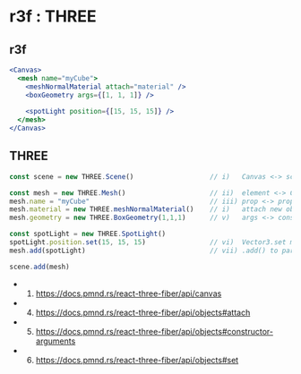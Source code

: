 r3f : THREE
===

r3f
---

```jsx
<Canvas>
  <mesh name="myCube">
    <meshNormalMaterial attach="material" />
    <boxGeometry args={[1, 1, 1]} />
	
    <spotLight position={[15, 15, 15]} />
  </mesh>
</Canvas>
```

THREE
---

```js
const scene = new THREE.Scene()                   // i)   Canvas <-> scene

const mesh = new THREE.Mesh()                     // ii)  element <-> Class
mesh.name = "myCube"                              // iii) prop <-> property
mesh.material = new THREE.meshNormalMaterial()    // i)   attach new object instance to .material
mesh.geometry = new THREE.BoxGeometry(1,1,1)      // v)   args <-> constructor (and implicit `attach="geometry"`)

const spotLight = new THREE.SpotLight()
spotLight.position.set(15, 15, 15)                // vi)  Vector3.set method
mesh.add(spotLight)                               // vii) .add() to parent (mesh)

scene.add(mesh)
```

- 1) https://docs.pmnd.rs/react-three-fiber/api/canvas
- 4) https://docs.pmnd.rs/react-three-fiber/api/objects#attach
- 5) https://docs.pmnd.rs/react-three-fiber/api/objects#constructor-arguments
- 6) https://docs.pmnd.rs/react-three-fiber/api/objects#set
